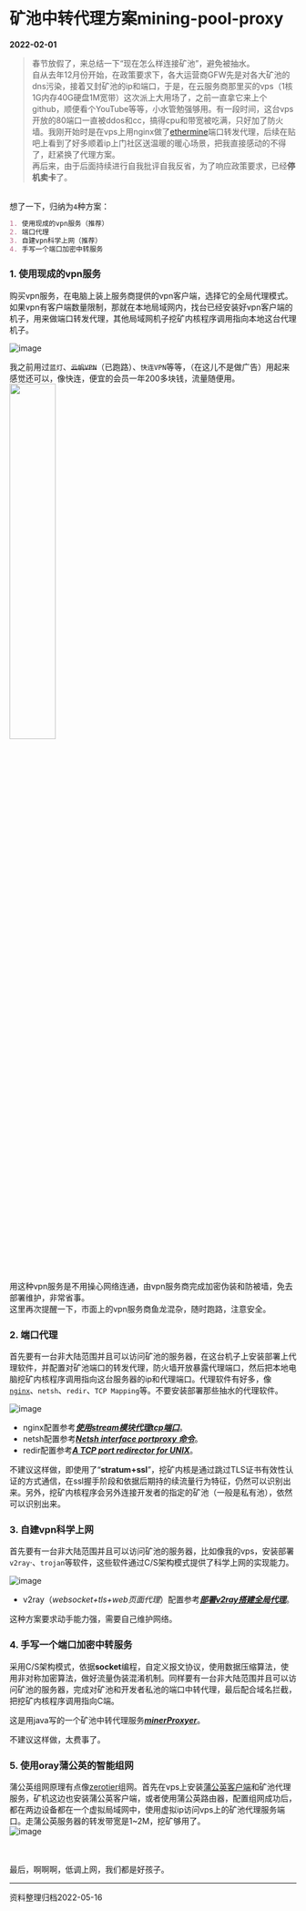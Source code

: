 # 矿池中转代理方案mining-pool-proxy
**2022-02-01**  
 
 > 春节放假了，来总结一下“现在怎么样连接矿池”，避免被抽水。  
 > 自从去年12月份开始，在政策要求下，各大运营商GFW先是对各大矿池的dns污染，接着又封矿池的ip和端口，于是，在云服务商那里买的vps（1核1G内存40G硬盘1M宽带）这次派上大用场了，之前一直拿它来上个github，顺便看个YouTube等等，小水管勉强够用。有一段时间，这台vps开放的80端口一直被ddos和cc，搞得cpu和带宽被吃满，只好加了防火墙。我刚开始时是在vps上用nginx做了[ethermine](https://www.ethermine.org/)端口转发代理，后续在贴吧上看到了好多顺着ip上门社区送温暖的暖心场景，把我直接感动的不得了，赶紧换了代理方案。  
 > 再后来，由于后面持续进行自我批评自我反省，为了响应政策要求，已经**停机卖卡**了。  
 
 &nbsp;   
 想了一下，归纳为`4`种方案：  
 ```markdown
 1. 使用现成的vpn服务（推荐）
 2. 端口代理
 3. 自建vpn科学上网（推荐）
 4. 手写一个端口加密中转服务
 ```
 
 ### 1. 使用现成的vpn服务  
 购买vpn服务，在电脑上装上服务商提供的vpn客户端，选择它的全局代理模式。如果vpn有客户端数量限制，那就在本地局域网内，找台已经安装好vpn客户端的机子，用来做端口转发代理，其他局域网机子挖矿内核程序调用指向本地这台代理机子。  
 
 ![image](https://user-images.githubusercontent.com/30925759/152677373-3fe36a22-3b53-4433-a4c0-81f76c97efb0.png)  
 
 我之前用过`蓝灯`、~~`云帆VPN`~~（已跑路）、`快连VPN`等等，（在这儿不是做广告）用起来感觉还可以，像快连，便宜的会员一年200多块钱，流量随便用。  
 <img src=https://user-images.githubusercontent.com/30925759/159161455-592cdf34-585b-4061-b981-58d8316f9938.jpg width=40% />

 用这种vpn服务是不用操心网络连通，由vpn服务商完成加密伪装和防被墙，免去部署维护，非常省事。  
 这里再次提醒一下，市面上的vpn服务商鱼龙混杂，随时跑路，注意安全。  
 
 ### 2. 端口代理  
 首先要有一台非大陆范围并且可以访问矿池的服务器，在这台机子上安装部署上代理软件，并配置对矿池端口的转发代理，防火墙开放暴露代理端口，然后把本地电脑挖矿内核程序调用指向这台服务器的ip和代理端口。代理软件有好多，像[`nginx`](https://nginx.org/)、`netsh`、`redir`、`TCP Mapping`等。不要安装部署那些抽水的代理软件。  
 
 ![image](https://user-images.githubusercontent.com/30925759/152676626-3bb438e6-ef85-4f37-905a-127b22f4c92a.png)   
 
 - nginx配置参考[***使用stream模块代理tcp端口***](nginx/nginx.conf)。  
 - netsh配置参考[***Netsh interface portproxy 命令***](https://docs.microsoft.com/zh-cn/windows-server/networking/technologies/netsh/netsh-interface-portproxy)。  
 - redir配置参考[***A TCP port redirector for UNIX***](https://github.com/troglobit/redir)。  
 
 不建议这样做，即使用了“**stratum+ssl**”，挖矿内核是通过跳过TLS证书有效性认证的方式通信，在ssl握手阶段和依据后期持的续流量行为特征，仍然可以识别出来。另外，挖矿内核程序会另外连接开发者的指定的矿池（一般是私有池），依然可以识别出来。  
 
 ### 3. 自建vpn科学上网  
 首先要有一台非大陆范围并且可以访问矿池的服务器，比如像我的vps，安装部署`v2ray`·、`trojan`等软件，这些软件通过C/S架构模式提供了科学上网的实现能力。  
 
 ![image](https://user-images.githubusercontent.com/30925759/152678451-e894d39d-4b3a-466a-95c5-c752e56a18b5.png)  
 
 - v2ray（*websocket+tls+web页面代理*）配置参考[***部署v2ray搭建全局代理***](科学上网/v2ray)。  
 
 这种方案要求动手能力强，需要自己维护网络。  
 
 ### 4. 手写一个端口加密中转服务  
 采用C/S架构模式，依据**socket**编程，自定义报文协议，使用数据压缩算法，使用非对称加密算法，做好流量伪装混淆机制。同样要有一台非大陆范围并且可以访问矿池的服务器，完成对矿池和开发者私池的端口中转代理，最后配合域名拦截，把挖矿内核程序调用指向C端。  
 
 这是用java写的一个矿池中转代理服务[***minerProxyer***](../../../minerProxyer)。  
 
 不建议这样做，太费事了。 
 
 ### 5. 使用oray蒲公英的智能组网  
 蒲公英组网原理有点像[zerotier](https://www.zerotier.com/)组网。首先在vps上安装[蒲公英客户端](https://pgy.oray.com/download/)和矿池代理服务，矿机这边也安装蒲公英客户端，或者使用蒲公英路由器，配置组网成功后，都在两边设备都在一个虚拟局域网中，使用虚拟ip访问vps上的矿池代理服务端口。走蒲公英服务器的转发带宽是1~2M，挖矿够用了。  
 ![image](https://user-images.githubusercontent.com/30925759/159162155-04876b4b-2111-438f-957a-11b3936823d1.png)
 
 <br>
 <br>
 最后，啊啊啊，低调上网，我们都是好孩子。  
 
 ---
 资料整理归档2022-05-16
